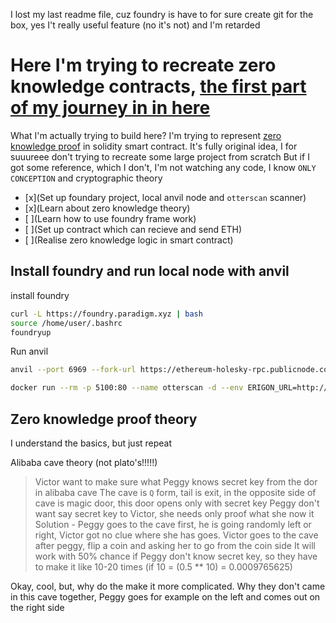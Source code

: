 I lost my last readme file, cuz foundry is have to for sure create git for the box, yes I't really useful feature (no it's not) and I'm retarded

# Here I'm trying to recreate zero knowledge contracts, [the first part of my journey in in here](https://github.com/Wawilow/eth-tolen)

What I'm actually trying to build here?
I'm trying to represent [zero knowledge proof](https://en.wikipedia.org/wiki/Zero-knowledge_proof) in solidity smart contract. It's fully original idea, I for suuureee don't trying to recreate some large project from scratch
But if I got some reference, which I don't, I'm not watching any code, I know `ONLY CONCEPTION` and cryptographic theory

- [x](Set up foundary project, local anvil node and `otterscan` scanner)
- [x](Learn about zero knowledge theory)
- [ ](Learn how to use foundry frame work)
- [ ](Set up contract which can recieve and send ETH)
- [ ](Realise zero knowledge logic in smart contract)

## Install foundry and run local node with anvil
install foundry
```bash
curl -L https://foundry.paradigm.xyz | bash
source /home/user/.bashrc
foundryup
```
Run anvil
```bash
anvil --port 6969 --fork-url https://ethereum-holesky-rpc.publicnode.com
```

```bash
docker run --rm -p 5100:80 --name otterscan -d --env ERIGON_URL=http://localhost:6969 otterscan/otterscan:latest
```

## Zero knowledge proof theory

I understand the basics, but just repeat

Alibaba cave theory (not plato's!!!!!)
> Victor want to make sure what Peggy knows secret key from the dor in alibaba cave
> The cave is `Q` form, tail is exit, in the opposite side of cave is magic door, this door opens only with secret key
> Peggy don't want say secret key to Victor, she needs only proof what she now it
> Solution - Peggy goes to the cave first, he is going randomly left or right, Victor got no clue where she has goes.
> Victor goes to the cave after peggy, flip a coin and asking her to go from the coin side
> It will work with 50% chance if Peggy don't know secret key, so they have to make it like 10-20 times (if 10 = (0.5 ** 10) = 0.0009765625)

Okay, cool, but, why do the make it more complicated. Why they don't came in this cave together, Peggy goes for example on the left and comes out on the right side

